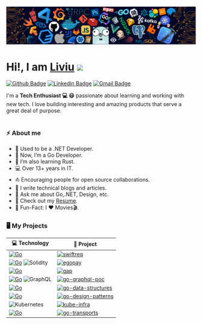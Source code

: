 ![](https://raw.githubusercontent.com/liviudnicoara/liviudnicoara/main/assests/header.png)


<h1> Hi!, I am <a href="https://github.com/liviudnicoara">Liviu</a> <img height="30px" src="https://emojis.slackmojis.com/emojis/images/1531849430/4246/blob-sunglasses.gif?1531849430"></h1>
</h1>


[![Github Badge](http://img.shields.io/badge/-Github-black?style=flat-square&logo=github&link=https://github.com/liviudnicoara/)](https://github.com/liviudnicoara/) 
[![Linkedin Badge](https://img.shields.io/badge/-LinkedIn-blue?style=flat-square&logo=Linkedin&logoColor=white&link=https://www.linkedin.com/in/nicoara-dan-liviu/)](https://www.linkedin.com/in/nicoara-dan-liviu)
[![Gmail Badge](https://img.shields.io/badge/-Gmail-d14836?style=flat-square&logo=Gmail&logoColor=white&link=mailto:liviu.dan.nicoara@gmail.com)](mailto:liviu.dan.nicoara@gmail.com)


I'm a **Tech Enthusiast 💻 😃** passionate about learning and working with new tech. I love building interesting and amazing products that serve a great deal of purpose. <br/><br/>

### ⚡️ About me

- 💼 Used to be a .NET Developer.
- 🔭 Now, I’m a Go Developer.
- 🌱 I’m also learning Rust.
- 💻 Over 13+ years in IT.
- ⛵ Encouraging people for open source collaborations.
- 📝 I write technical blogs and articles.
- 💬 Ask me about Go,.NET, Design, etc.
- 📙 Check out my [Resume](https://www.linkedin.com/in/nicoara-dan-liviu/).
- 🎉 Fun-Fact: I ❤️ Movies🎬.


### 🖥️ My Projects

| 💻 **Technology** | 🚀 **Project** |
| - | - |
| [![Go](https://img.shields.io/static/v1?label=&message=Go&color=3776AB&logo=Go&logoColor=FFFFFF)](https://go.dev/) | [![swiftreq](https://img.shields.io/static/v1?label=&message=swiftreq&color=000605&logo=github&logoColor=FFFFFF&labelColor=000605)](https://github.com/liviudnicoara/swiftreq)
| [![Go](https://img.shields.io/static/v1?label=&message=Go&color=3776AB&logo=Go&logoColor=FFFFFF)](https://go.dev/) ![Solidity](https://img.shields.io/badge/Solidity-%23363636.svg?&logo=solidity&logoColor=white) | [![egopay](https://img.shields.io/static/v1?label=&message=egopay&color=000605&logo=github&logoColor=FFFFFF&labelColor=000605)](https://github.com/liviudnicoara/egopay)
| [![Go](https://img.shields.io/static/v1?label=&message=Go&color=3776AB&logo=Go&logoColor=FFFFFF)](https://go.dev/) | [![gap](https://img.shields.io/static/v1?label=&message=gap&color=000605&logo=github&logoColor=FFFFFF&labelColor=000605)](https://github.com/liviudnicoara/gap)
| [![Go](https://img.shields.io/static/v1?label=&message=Go&color=3776AB&logo=Go&logoColor=FFFFFF)](https://go.dev/) ![GraphQL](https://img.shields.io/badge/-GraphQL-E10098?&logo=graphql&logoColor=white) | [![go-graphql-poc](https://img.shields.io/static/v1?label=&message=go-graphql-poc&color=000605&logo=github&logoColor=FFFFFF&labelColor=000605)](https://github.com/liviudnicoara/go-graphql-poc)
| [![Go](https://img.shields.io/static/v1?label=&message=Go&color=3776AB&logo=Go&logoColor=FFFFFF)](https://go.dev/) | [![go-data-structures](https://img.shields.io/static/v1?label=&message=go-data-structures&color=000605&logo=github&logoColor=FFFFFF&labelColor=000605)](https://github.com/liviudnicoara/go-data-structures)
| [![Go](https://img.shields.io/static/v1?label=&message=Go&color=3776AB&logo=Go&logoColor=FFFFFF)](https://go.dev/) | [![go-design-patterns](https://img.shields.io/static/v1?label=&message=go-design-patterns&color=000605&logo=github&logoColor=FFFFFF&labelColor=000605)](https://github.com/liviudnicoara/go-design-patterns)
| ![Kubernetes](https://img.shields.io/badge/kubernetes-%23326ce5.svg?logo=kubernetes&logoColor=white)| [![kube-infra](https://img.shields.io/static/v1?label=&message=kube-infra&color=000605&logo=github&logoColor=FFFFFF&labelColor=000605)](https://github.com/liviudnicoara/kube-infra)
| [![Go](https://img.shields.io/static/v1?label=&message=Go&color=3776AB&logo=Go&logoColor=FFFFFF)](https://go.dev/) | [![go-transports](https://img.shields.io/static/v1?label=&message=go-transports&color=000605&logo=github&logoColor=FFFFFF&labelColor=000605)](https://github.com/liviudnicoara/go-transports)

